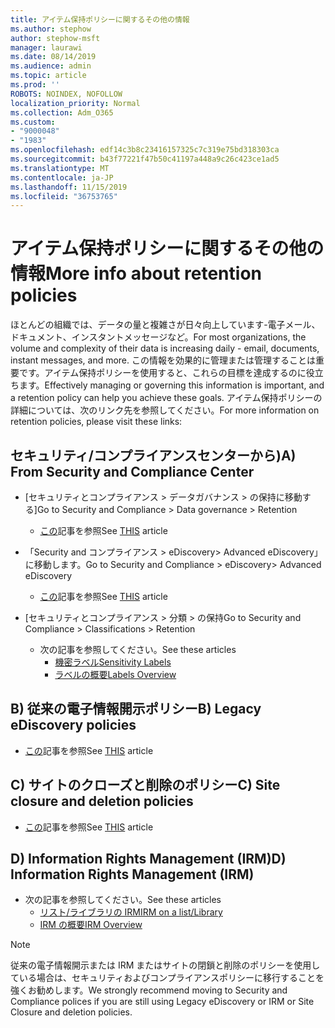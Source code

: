 ```yaml
---
title: アイテム保持ポリシーに関するその他の情報
ms.author: stephow
author: stephow-msft
manager: laurawi
ms.date: 08/14/2019
ms.audience: admin
ms.topic: article
ms.prod: ''
ROBOTS: NOINDEX, NOFOLLOW
localization_priority: Normal
ms.collection: Adm_O365
ms.custom:
- "9000048"
- "1983"
ms.openlocfilehash: edf14c3b8c23416157325c7c319e75bd318303ca
ms.sourcegitcommit: b43f77221f47b50c41197a448a9c26c423ce1ad5
ms.translationtype: MT
ms.contentlocale: ja-JP
ms.lasthandoff: 11/15/2019
ms.locfileid: "36753765"
---
```

# <a name="more-info-about-retention-policies"></a><span data-ttu-id="a0147-102">アイテム保持ポリシーに関するその他の情報</span><span class="sxs-lookup"><span data-stu-id="a0147-102">More info about retention policies</span></span>

<span data-ttu-id="a0147-103">ほとんどの組織では、データの量と複雑さが日々向上しています-電子メール、ドキュメント、インスタントメッセージなど。</span><span class="sxs-lookup"><span data-stu-id="a0147-103">For most organizations, the volume and complexity of their data is increasing daily - email, documents, instant messages, and more.</span></span> <span data-ttu-id="a0147-104">この情報を効果的に管理または管理することは重要です。アイテム保持ポリシーを使用すると、これらの目標を達成するのに役立ちます。</span><span class="sxs-lookup"><span data-stu-id="a0147-104">Effectively managing or governing this information is important, and a retention policy can help you achieve these goals.</span></span> <span data-ttu-id="a0147-105">アイテム保持ポリシーの詳細については、次のリンク先を参照してください。</span><span class="sxs-lookup"><span data-stu-id="a0147-105">For more information on retention policies, please visit these links:</span></span>

## <a name="a-from-security-and-compliance-center"></a><span data-ttu-id="a0147-106">セキュリティ/コンプライアンスセンターから)</span><span class="sxs-lookup"><span data-stu-id="a0147-106">A) From Security and Compliance Center</span></span>

- <span data-ttu-id="a0147-107">[セキュリティとコンプライアンス > データガバナンス > の保持に移動する]</span><span class="sxs-lookup"><span data-stu-id="a0147-107">Go to Security and Compliance > Data governance > Retention</span></span>
  - <span data-ttu-id="a0147-108">[この](https://docs.microsoft.com/office365/securitycompliance/retention-policies)記事を参照</span><span class="sxs-lookup"><span data-stu-id="a0147-108">See [THIS](https://docs.microsoft.com/office365/securitycompliance/retention-policies) article</span></span>

- <span data-ttu-id="a0147-109">「Security and コンプライアンス > eDiscovery> Advanced eDiscovery」に移動します。</span><span class="sxs-lookup"><span data-stu-id="a0147-109">Go to Security and Compliance > eDiscovery> Advanced eDiscovery</span></span> 
  - <span data-ttu-id="a0147-110">[この](https://docs.microsoft.com/office365/securitycompliance/ediscovery-cases)記事を参照</span><span class="sxs-lookup"><span data-stu-id="a0147-110">See [THIS](https://docs.microsoft.com/office365/securitycompliance/ediscovery-cases) article</span></span>

- <span data-ttu-id="a0147-111">[セキュリティとコンプライアンス > 分類 > の保持</span><span class="sxs-lookup"><span data-stu-id="a0147-111">Go to Security and Compliance > Classifications > Retention</span></span>
  - <span data-ttu-id="a0147-112">次の記事を参照してください。</span><span class="sxs-lookup"><span data-stu-id="a0147-112">See these articles</span></span>
    - [<span data-ttu-id="a0147-113">機密ラベル</span><span class="sxs-lookup"><span data-stu-id="a0147-113">Sensitivity Labels</span></span>](https://docs.microsoft.com/office365/securitycompliance/sensitivity-labels)
    - [<span data-ttu-id="a0147-114">ラベルの概要</span><span class="sxs-lookup"><span data-stu-id="a0147-114">Labels Overview</span></span>](https://docs.microsoft.com/office365/securitycompliance/labels)

## <a name="b-legacy-ediscovery-policies"></a><span data-ttu-id="a0147-115">B) 従来の電子情報開示ポリシー</span><span class="sxs-lookup"><span data-stu-id="a0147-115">B) Legacy eDiscovery policies</span></span>

- <span data-ttu-id="a0147-116">[この](https://support.office.com/article/Set-up-an-eDiscovery-Center-in-SharePoint-Online-A18F8975-AA7F-43B4-A7D6-001D14744D8E)記事を参照</span><span class="sxs-lookup"><span data-stu-id="a0147-116">See [THIS](https://support.office.com/article/Set-up-an-eDiscovery-Center-in-SharePoint-Online-A18F8975-AA7F-43B4-A7D6-001D14744D8E) article</span></span>

## <a name="c-site-closure-and-deletion-policies"></a><span data-ttu-id="a0147-117">C) サイトのクローズと削除のポリシー</span><span class="sxs-lookup"><span data-stu-id="a0147-117">C) Site closure and deletion policies</span></span>

- <span data-ttu-id="a0147-118">[この](https://support.office.com/article/Use-policies-for-site-closure-and-deletion-A8280D82-27FD-48C5-9ADF-8A5431208BA5)記事を参照</span><span class="sxs-lookup"><span data-stu-id="a0147-118">See [THIS](https://support.office.com/article/Use-policies-for-site-closure-and-deletion-A8280D82-27FD-48C5-9ADF-8A5431208BA5) article</span></span>  

## <a name="d-information-rights-management-irm"></a><span data-ttu-id="a0147-119">D) Information Rights Management (IRM)</span><span class="sxs-lookup"><span data-stu-id="a0147-119">D) Information Rights Management (IRM)</span></span>

- <span data-ttu-id="a0147-120">次の記事を参照してください。</span><span class="sxs-lookup"><span data-stu-id="a0147-120">See these articles</span></span>
  - [<span data-ttu-id="a0147-121">リスト/ライブラリの IRM</span><span class="sxs-lookup"><span data-stu-id="a0147-121">IRM on a list/Library</span></span>](https://support.office.com/article/apply-information-rights-management-to-a-list-or-library-3bdb5c4e-94fc-4741-b02f-4e7cc3c54aa1)
  - [<span data-ttu-id="a0147-122">IRM の概要</span><span class="sxs-lookup"><span data-stu-id="a0147-122">IRM Overview</span></span>](https://support.office.com/article/create-and-apply-information-management-policies-eb501fe9-2ef6-4150-945a-65a6451ee9e9)

> [!Note]
> <span data-ttu-id="a0147-123">従来の電子情報開示または IRM またはサイトの閉鎖と削除のポリシーを使用している場合は、セキュリティおよびコンプライアンスポリシーに移行することを強くお勧めします。</span><span class="sxs-lookup"><span data-stu-id="a0147-123">We strongly recommend moving to Security and Compliance polices if you are still using Legacy eDiscovery or IRM or Site Closure and deletion policies.</span></span>
